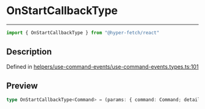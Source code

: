

# OnStartCallbackType

<div class="api-docs__separator" data-reactroot="">

---

</div><div class="api-docs__import" data-reactroot="">

```ts
import { OnStartCallbackType } from "@hyper-fetch/react"
```

</div><div class="api-docs__section">

## Description

</div><div class="api-docs__description"><span class="api-docs__do-not-parse">



</span></div><p class="api-docs__definition">

Defined in [helpers/use-command-events/use-command-events.types.ts:101](https://github.com/BetterTyped/hyper-fetch/blob/7e232edb/packages/react/src/helpers/use-command-events/use-command-events.types.ts#L101)

</p><div class="api-docs__section">

## Preview

</div><div class="api-docs__preview type single">

```ts
type OnStartCallbackType<Command> = (params: { command: Command; details: CommandEventDetails<Command> }) => void | Promise<void>;
```

</div>